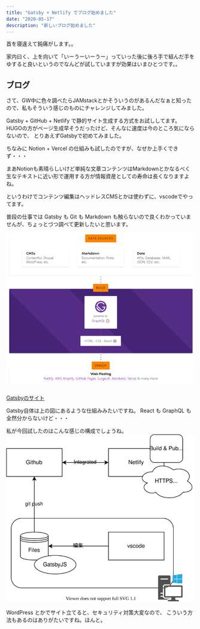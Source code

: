 ```yaml
---
title: "Gatsby + Netlify でブログ始めました"
date: "2020-05-17"
description: "新しいブログ始めました"
---
```


首を寝違えて鈍痛がします。。

家内曰く、上を向いて「いーうーいーうー」っていった後に後ろ手で組んだ手をゆすると良いというのでなんどが試していますが効果はいまひとつです。。

## ブログ

さて、GW中に色々調べたらJAMstackとかそういうのがあるんだなぁと知ったので、私もそういう感じのものにチャレンジしてみました。

Gatsby + GitHub + Netlify で静的サイト生成する方式をお試ししてます。
HUGOの方がページ生成早そうだったけど、そんなに速度は今のところ気にならないので、
とりあえずGatsbyで初めてみました。

ちなみに Notion + Vercel の仕組みも試したのですが、なぜか上手くできず・・・

まあNotionも素晴らしいけど単純な文章コンテンツはMarkdownとかなるべく生なテキストに近い形で運用する方が情報資産としての寿命は長くなりますよね。

というわけでコンテンツ編集はヘッドレスCMSとかは使わずに、vscodeでやってます。

普段の仕事では Gatsby も Git も Markdown も触らないので良くわかっていませんが、ちょっとづつ調べて更新したいと思います。

![How Gatsby Work](./how-gatsby-work.png)

[Gatsbyのサイト](https://www.gatsbyjs.org/)

Gatsby自体は上の図にあるような仕組みみたいですね。
React も GraphQL も全然分からないけど・・・

私が今回試したのはこんな感じの構成でしょうね。
![How My Blog Work](./system.svg)

WordPress とかでサイト立てると、セキュリティ対策大変なので、
こういう方法もあるのはありがたいですね。ほんと。

